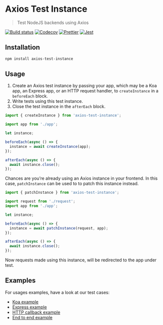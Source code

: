 # Axios Test Instance

> Test NodeJS backends using Axios

[![Build status](https://github.com/remcohaszing/axios-test-instance/workflows/NodeJS/badge.svg)](https://github.com/remcohaszing/axios-test-instance/actions)
[![Codecov](https://codecov.io/gh/remcohaszing/axios-test-instance/branch/master/graph/badge.svg)](https://codecov.io/gh/remcohaszing/axios-test-instance)
[![Prettier](https://img.shields.io/badge/code_style-prettier-ff69b4.svg)](https://prettier.io)
[![Jest](https://jestjs.io/img/jest-badge.svg)](https://jestjs.io)

## Installation

```sh
npm install axios-test-instance
```

## Usage

1. Create an Axios test instance by passing your app, which may be a Koa app, an Express app, or an
   HTTP request handler, to `createInstance` in a `beforeEach` block.
2. Write tests using this test instance.
3. Close the test instance in the `afterEach` block.

```js
import { createInstance } from 'axios-test-instance';

import app from './app';

let instance;

beforeEach(async () => {
  instance = await createInstance(app);
});

afterEach(async () => {
  await instance.close();
});
```

Chances are you’re already using an Axios instance in your frontend. In this case, `patchInstance`
can be used to to patch this instance instead.

```js
import { patchInstance } from 'axios-test-instance';

import request from './request';
import app from './app';

let instance;

beforeEach(async () => {
  instance = await patchInstance(request, app);
});

afterEach(async () => {
  await instance.close();
});
```

Now requests made using this instance, will be redirected to the app under test.

## Examples

For usages examples, have a look at our test cases:

- [Koa example](__tests__/koa.ts)
- [Express example](__tests__/express.ts)
- [HTTP callback example](__tests__/callback.ts)
- [End to end example](__tests__/e2e.ts)

